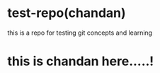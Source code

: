 # test-repo(chandan)
this is a repo for testing git concepts and learning
<!DOCTYPE>
<html>
<head>
<title>introduction to git</title>
</head>
<body>
 <h1>this is chandan here.....!</h1>
<p></p>
</body>
</html>
